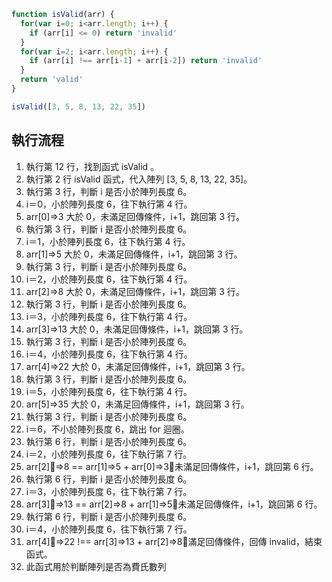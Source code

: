 ``` js
function isValid(arr) {
  for(var i=0; i<arr.length; i++) {
    if (arr[i] <= 0) return 'invalid'
  }
  for(var i=2; i<arr.length; i++) {
    if (arr[i] !== arr[i-1] + arr[i-2]) return 'invalid'
  }
  return 'valid'
}

isValid([3, 5, 8, 13, 22, 35])
```

## 執行流程
1. 執行第 12 行，找到函式 isValid 。
2. 執行第 2 行 isValid 函式，代入陣列 [3, 5, 8, 13, 22, 35]。
3. 執行第 3 行，判斷 i 是否小於陣列長度 6。 
4. i＝0，小於陣列長度 6，往下執行第 4 行。
5. arr[0]=>3 大於 0，未滿足回傳條件，i+1，跳回第 3 行。
6. 執行第 3 行，判斷 i 是否小於陣列長度 6。 
7. i＝1，小於陣列長度 6，往下執行第 4 行。
8. arr[1]=>5 大於 0，未滿足回傳條件，i+1，跳回第 3 行。
9. 執行第 3 行，判斷 i 是否小於陣列長度 6。 
10. i＝2，小於陣列長度 6，往下執行第 4 行。
11. arr[2]=>8 大於 0，未滿足回傳條件，i+1，跳回第 3 行。
12. 執行第 3 行，判斷 i 是否小於陣列長度 6。 
13. i＝3，小於陣列長度 6，往下執行第 4 行。
14. arr[3]=>13 大於 0，未滿足回傳條件，i+1，跳回第 3 行。
15. 執行第 3 行，判斷 i 是否小於陣列長度 6。 
16. i＝4，小於陣列長度 6，往下執行第 4 行。
17. arr[4]=>22 大於 0，未滿足回傳條件，i+1，跳回第 3 行。
18. 執行第 3 行，判斷 i 是否小於陣列長度 6。 
19. i＝5，小於陣列長度 6，往下執行第 4 行。
20. arr[5]=>35 大於 0，未滿足回傳條件，i+1，跳回第 3 行。
21. 執行第 3 行，判斷 i 是否小於陣列長度 6。 
22. i＝6，不小於陣列長度 6，跳出 for 迴圈。
23. 執行第 6 行，判斷 i 是否小於陣列長度 6。
24. i＝2，小於陣列長度 6，往下執行第 7 行。
25. arr[2]=>8 == arr[1]=>5 + arr[0]=>3，未滿足回傳條件，i+1，跳回第 6 行。
26. 執行第 6 行，判斷 i 是否小於陣列長度 6。
27. i＝3，小於陣列長度 6，往下執行第 7 行。
28. arr[3]=>13 == arr[2]=>8 + arr[1]=>5，未滿足回傳條件，i+1，跳回第 6 行。
26. 執行第 6 行，判斷 i 是否小於陣列長度 6。
27. i＝4，小於陣列長度 6，往下執行第 7 行。
28. arr[4]=>22 !== arr[3]=>13 + arr[2]=>8，滿足回傳條件，回傳 invalid，結束函式。
29. 此函式用於判斷陣列是否為費氏數列